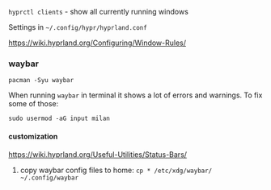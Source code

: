
`hyprctl clients` - show all currently running windows

Settings in `~/.config/hypr/hyprland.conf`

https://wiki.hyprland.org/Configuring/Window-Rules/


### waybar

`pacman -Syu waybar`

When running `waybar` in terminal it shows a lot of errors and warnings. To fix some of those:

`sudo usermod -aG input milan`

#### customization

https://wiki.hyprland.org/Useful-Utilities/Status-Bars/

1. copy waybar config files to home: `cp * /etc/xdg/waybar/ ~/.config/waybar`
